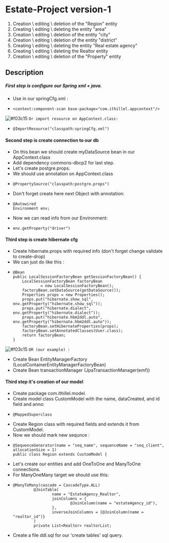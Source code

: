 # Estate-Project version-1 
1. Creation \ editing \ deletion of the "Region" entity
2. Creating \ editing \ deleting the entity "area"
3. Creation \ editing \ deletion of the entity "city"
4. Creation \ editing \ deletion of the entity "district"
5. Creating \ editing \ deleting the entity "Real estate agency"
6. Creating \ editing \ deleting the Realtor entity
7. Creation \ editing \ deletion of the "Property" entity

## Description
##### First step is configure our Spring xml + java.
* Use in our springCfg.xml : 
*     <context:component-scan base-package="com.ithillel.appcontext"/>
 ![#f03c15](https://placehold.it/15/f03c15/000000?text=+) `Or import resource on AppContext.class:` 
*     @ImportResource("classpath:springCfg.xml")
#### Second step is create connection to our db
* On this bean we should create myDataSource bean in our AppContext.class
* Add dependency commons-dbcp2 for last step.
* Let's create postgre.props.
* We should use annotation on AppContext.class 
*     @PropertySource("classpath:postgre.props")
* Don't forget create here next Object with annotation:
*     @Autowired
      Environment env;
* Now we can read info from our Environment:
*     env.getProperty("driver")
#### Third step is create hibernate cfg
* Create hibernate.props with required info (don't forget change validate to create-drop)
* We can just do like this :
*     @Bean
      public LocalSessionFactoryBean getSessionFactoryBean() {
          LocalSessionFactoryBean factoryBean
                  = new LocalSessionFactoryBean();
          factoryBean.setDataSource(getDataSource());
          Properties props = new Properties();
          props.put("hibernate.show_sql", env.getProperty("hibernate.show_sql"));
          props.put("hibernate.dialect", env.getProperty("hibernate.dialect"));
          props.put("hibernate.hbm2ddl.auto", env.getProperty("hibernate.hbm2ddl.auto"));
          factoryBean.setHibernateProperties(props);
          factoryBean.setAnnotatedClasses(User.class);
          return factoryBean;
      }
![#f03c15](https://placehold.it/15/f03c15/000000?text=+) `OR (our example) :`
* Create Bean EntityManagerFactory (LocalContainerEntityManagerFactoryBean)
* Create Bean transactionManager (JpaTransactionManager(emf))

#### Third step it's creation of our model
* Create package com.ithillel.model.
* Create model class CustomModel with the name, dataCreated, and id field and anno:
*     @MappedSuperclass
* Create Region class with required fields and extends it from CustomModel.
* Now we should mark new sequnce :
*     @SequenceGenerator(name = "seq_name", sequenceName = "seq_client", allocationSize = 1)
      public class Region extends CustomModel {
* Let's create our entities and add OneToOne and ManyToOne connections.
* For ManyOneMany target we should use this: 
*     @ManyToMany(cascade = CascadeType.ALL)
               @JoinTable(
                       name = "EstateAgency_Realtor",
                       joinColumns = {
                               @JoinColumn(name = "estateAgency_id"),
                       },
                       inverseJoinColumns = {@JoinColumn(name = "realtor_id")}
               )
               private List<Realtor> realtorList;
* Create a file ddl.sql for our 'create tables' sql query.
